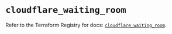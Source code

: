 # `cloudflare_waiting_room`

Refer to the Terraform Registry for docs: [`cloudflare_waiting_room`](https://registry.terraform.io/providers/cloudflare/cloudflare/5.8.4/docs/resources/waiting_room).

